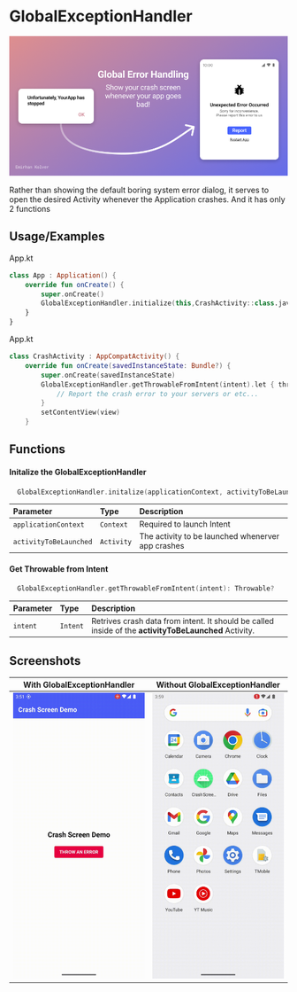 
# GlobalExceptionHandler

![header](https://github.com/Alonew0lfxx/GlobalExceptionHandler/blob/c56bf46d4497edb24425896abf680cc3155a7579/assets/header.png?raw=true)

Rather than showing the default boring system error dialog, it serves to open the
desired Activity whenever the Application crashes. And it has only 2 functions




## Usage/Examples

App.kt
```kotlin
class App : Application() {
    override fun onCreate() {
        super.onCreate()
        GlobalExceptionHandler.initialize(this,CrashActivity::class.java)
    }
}
```

App.kt
```kotlin
class CrashActivity : AppCompatActivity() {
    override fun onCreate(savedInstanceState: Bundle?) {
        super.onCreate(savedInstanceState)
        GlobalExceptionHandler.getThrowableFromIntent(intent).let { throwable ->
            // Report the crash error to your servers or etc...
        }
        setContentView(view)
    }
```


## Functions

#### Initalize the GlobalExceptionHandler

```kotlin
  GlobalExceptionHandler.initalize(applicationContext, activityToBeLaunched)
```

| Parameter | Type     | Description                |
| :-------- | :------- | :------------------------- |
| `applicationContext` | `Context` | Required to launch Intent |
| `activityToBeLaunched` | `Activity` | The activity to be launched whenerver app crashes |

#### Get Throwable from Intent

```kotlin
  GlobalExceptionHandler.getThrowableFromIntent(intent): Throwable?
```

| Parameter | Type     | Description                       |
| :-------- | :------- | :-------------------------------- |
| `intent`  | `Intent` | Retrives crash data from intent. It should be called inside of the **activityToBeLaunched** Activity. |

## Screenshots
With GlobalExceptionHandler | Without GlobalExceptionHandler
--- | ---
![](https://github.com/Alonew0lfxx/GlobalExceptionHandler/blob/master/assets/gif1.gif?raw=true) | ![](https://github.com/Alonew0lfxx/GlobalExceptionHandler/blob/master/assets/gif0.gif?raw=true)

